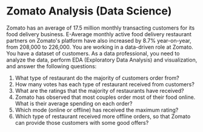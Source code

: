 # Zomato Analysis (Data Science)
Zomato has an average of 17.5 million monthly transacting customers for its food delivery business. E-Average monthly active food delivery restaurant partners on Zomato's platform have also increased by 8.7% year-on-year, from 208,000 to 226,000. 
You are working in a data-driven role at Zomato. 
You have a dataset of customers. 
As a data professional, you need to analyze the data, perform EDA (Exploratory Data Analysis) and visualization, and answer the following questions:

1. What type of restaurant do the majority of customers order from?
2. How many votes has each type of restaurant received from customers?
3. What are the ratings that the majority of restaurants have received?
4. Zomato has observed that most couples order most of their food online. What is their average spending on each order?
5. Which mode (online or offline) has received the maximum rating?
6. Which type of restaurant received more offline orders, so that Zomato can provide those customers with some good offers?
